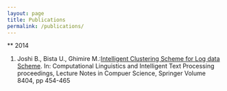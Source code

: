 ```yaml
---
layout: page 
title: Publications
permalink: /publications/
---
```

** 2014
1. Joshi B., Bista U., Ghimire M.:[Intelligent Clustering Scheme for Log data Scheme](http://dx.doi.org/10.1007/978-3-642-54903-8_38). In: Computational Linguistics and Intelligent Text Processing proceedings, Lecture Notes in Compuer Science, Springer Volume 8404, pp 454-465 

